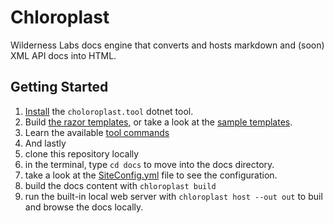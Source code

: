 # Chloroplast
Wilderness Labs docs engine that converts and hosts markdown and (soon) XML API docs into HTML.

## Getting Started

1. [Install](/docs/source/Installing/index.md) the `choloroplast.tool` dotnet tool.
1. Build [the razor templates](/docs/source/templates/index.md), or take a look at the [sample templates](/docs/templates/).
1. Learn the available [tool commands](/docs/source/cli/index.md)
1. And lastly
  1. clone this repository locally
  1. in the terminal, type `cd docs` to move into the docs directory.
  1. take a look at the [SiteConfig.yml](/docs/SiteConfig.yml) file to see the configuration.
  1. build the docs content with `chloroplast build`
  1. run the built-in local web server with `chloroplast host --out out` to buil and browse the docs locally.
